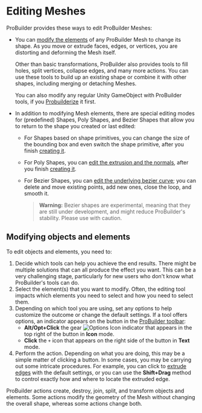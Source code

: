 # Editing Meshes

ProBuilder provides these ways to edit ProBuilder Meshes:

- You can [modify the elements](#edit) of any ProBuilder Mesh to change its shape. As you move or extrude faces, edges, or vertices, you are distorting and deforming the Mesh itself. 

  Other than basic transformations, ProBuilder also provides tools to fill holes, split vertices, collapse edges, and many more actions. You can use these tools to build up an existing shape or combine it with other shapes, including merging or detaching Meshes.

  You can also modify any regular Unity GameObject with ProBuilder tools, if you [Probuilderize](Object_ProBuilderize.md) it first.

- In addition to modifying Mesh elements, there are special editing modes for (predefined) Shapes, Poly Shapes, and Bezier Shapes that allow you to return to the shape you created or last edited:

  - For Shapes based on shape primitives, you can change the size of the bounding box and even switch the shape primitive, after you finish [creating it](workflow-create-predefined.md).

  - For Poly Shapes, you can [edit the extrusion and the normals](polyshape.md), after you finish [creating it](workflow-create-polyshape.md).

  - For Bezier Shapes, you can [edit the underlying bezier curve](bezier.md); you can delete and move existing points, add new ones, close the loop, and smooth it.
  
  	> **Warning:** Bezier shapes are experimental, meaning that they are still under development, and might reduce ProBuilder's stability. Please use with caution.




<a name="edit"></a>

## Modifying objects and elements

To edit objects and elements, you need to:

1. Decide which tools can help you achieve the end results. There might be multiple solutions that can all produce the effect you want. This can be a very challenging stage, particularly for new users who don't know what ProBuilder's tools can do.
2. Select the element(s) that you want to modify. Often, the editing tool impacts which elements you need to select and how you need to select them.
3. Depending on which tool you are using, set any options to help customize the outcome or change the default settings. If a tool offers options, an indicator appears on the button in the [ProBuilder toolbar](toolbar.md):
	* **Alt/Opt+Click** the gear ![Options Icon](images/icons/Options.png) indicator that appears in the top right of the button in **Icon** mode.
	* **Click** the `+` icon that appears on the right side of the button in **Text** mode.
4. Perform the action. Depending on what you are doing, this may be a simple matter of clicking a button. In some cases, you may be carrying out some intricate procedures. For example, you can click to [extrude edges](Edge_Extrude.md) with the default settings, or you can use the **Shift+Drag** method to control exactly how and where to locate the extruded edge.

ProBuilder actions create, destroy, join, split, and transform objects and elements. Some actions modify the geometry of the Mesh without changing the overall shape, whereas some actions change both.

